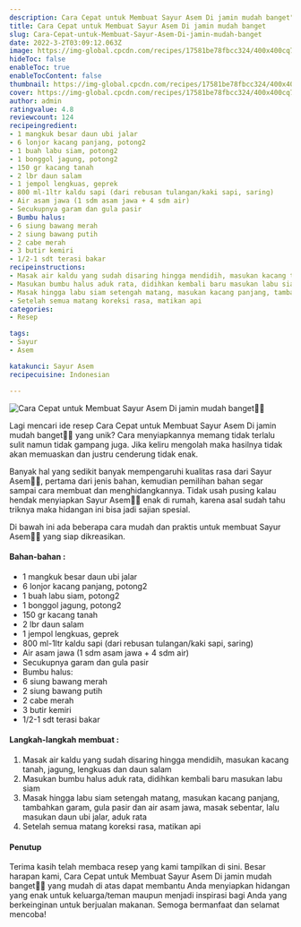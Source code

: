 ```yaml
---
description: Cara Cepat untuk Membuat Sayur Asem Di jamin mudah banget"
title: Cara Cepat untuk Membuat Sayur Asem Di jamin mudah banget
slug: Cara-Cepat-untuk-Membuat-Sayur-Asem-Di-jamin-mudah-banget
date: 2022-3-2T03:09:12.063Z
image: https://img-global.cpcdn.com/recipes/17581be78fbcc324/400x400cq70/photo.jpg
hideToc: false
enableToc: true
enableTocContent: false
thumbnail: https://img-global.cpcdn.com/recipes/17581be78fbcc324/400x400cq70/photo.jpg
cover: https://img-global.cpcdn.com/recipes/17581be78fbcc324/400x400cq70/photo.jpg
author: admin
ratingvalue: 4.8
reviewcount: 124
recipeingredient:
- 1 mangkuk besar daun ubi jalar
- 6 lonjor kacang panjang, potong2
- 1 buah labu siam, potong2
- 1 bonggol jagung, potong2
- 150 gr kacang tanah
- 2 lbr daun salam
- 1 jempol lengkuas, geprek
- 800 ml-1ltr kaldu sapi (dari rebusan tulangan/kaki sapi, saring)
- Air asam jawa (1 sdm asam jawa + 4 sdm air)
- Secukupnya garam dan gula pasir
- Bumbu halus:
- 6 siung bawang merah
- 2 siung bawang putih
- 2 cabe merah
- 3 butir kemiri
- 1/2-1 sdt terasi bakar
recipeinstructions:
- Masak air kaldu yang sudah disaring hingga mendidih, masukan kacang tanah, jagung, lengkuas dan daun salam
- Masukan bumbu halus aduk rata, didihkan kembali baru masukan labu siam
- Masak hingga labu siam setengah matang, masukan kacang panjang, tambahkan garam, gula pasir dan air asam jawa, masak sebentar, lalu masukan daun ubi jalar, aduk rata
- Setelah semua matang koreksi rasa, matikan api
categories:
- Resep

tags:
- Sayur
- Asem

katakunci: Sayur Asem
recipecuisine: Indonesian

---
```


![Cara Cepat untuk Membuat Sayur Asem Di jamin mudah banget👩‍🍳](https://img-global.cpcdn.com/recipes/17581be78fbcc324/400x400cq70/photo.jpg)

Lagi mencari ide resep Cara Cepat untuk Membuat Sayur Asem Di jamin mudah banget👩‍🍳 yang unik? Cara menyiapkannya memang tidak terlalu sulit namun tidak gampang juga. Jika keliru mengolah maka hasilnya tidak akan memuaskan dan justru cenderung tidak enak.

Banyak hal yang sedikit banyak mempengaruhi kualitas rasa dari Sayur Asem👩‍🍳, pertama dari jenis bahan, kemudian pemilihan bahan segar sampai cara membuat dan menghidangkannya. Tidak usah pusing kalau hendak menyiapkan Sayur Asem👩‍🍳 enak di rumah, karena asal sudah tahu triknya maka hidangan ini bisa jadi sajian spesial.

Di bawah ini ada beberapa cara mudah dan praktis untuk membuat Sayur Asem👩‍🍳 yang siap dikreasikan.

<!--inarticleads1-->

#### Bahan-bahan :

- 1 mangkuk besar daun ubi jalar
- 6 lonjor kacang panjang, potong2
- 1 buah labu siam, potong2
- 1 bonggol jagung, potong2
- 150 gr kacang tanah
- 2 lbr daun salam
- 1 jempol lengkuas, geprek
- 800 ml-1ltr kaldu sapi (dari rebusan tulangan/kaki sapi, saring)
- Air asam jawa (1 sdm asam jawa + 4 sdm air)
- Secukupnya garam dan gula pasir
- Bumbu halus:
- 6 siung bawang merah
- 2 siung bawang putih
- 2 cabe merah
- 3 butir kemiri
- 1/2-1 sdt terasi bakar

<!--inarticleads2-->

#### Langkah-langkah membuat :

1. Masak air kaldu yang sudah disaring hingga mendidih, masukan kacang tanah, jagung, lengkuas dan daun salam
1. Masukan bumbu halus aduk rata, didihkan kembali baru masukan labu siam
1. Masak hingga labu siam setengah matang, masukan kacang panjang, tambahkan garam, gula pasir dan air asam jawa, masak sebentar, lalu masukan daun ubi jalar, aduk rata
1. Setelah semua matang koreksi rasa, matikan api

#### Penutup

Terima kasih telah membaca resep yang kami tampilkan di sini. Besar harapan kami, Cara Cepat untuk Membuat Sayur Asem Di jamin mudah banget👩‍🍳 yang mudah di atas dapat membantu Anda menyiapkan hidangan yang enak untuk keluarga/teman maupun menjadi inspirasi bagi Anda yang berkeinginan untuk berjualan makanan. Semoga bermanfaat dan selamat mencoba!